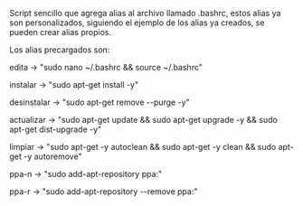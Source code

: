 Script sencillo que agrega alias al archivo llamado .bashrc, estos alias ya son personalizados, siguiendo el ejemplo de los alias ya creados, se pueden crear alias propios.

Los alias precargados son:

edita -> "sudo nano ~/.bashrc  && source ~/.bashrc"

instalar -> "sudo apt-get install -y"

desinstalar -> "sudo apt-get remove --purge -y"

actualizar -> "sudo apt-get update && sudo apt-get upgrade -y && sudo apt-get dist-upgrade -y"

limpiar -> "sudo apt-get -y autoclean && sudo apt-get -y clean && sudo apt-get -y autoremove"

ppa-n -> "sudo add-apt-repository ppa:"

ppa-r -> "sudo add-apt-repository --remove ppa:"

